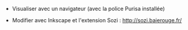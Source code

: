 - Visualiser avec un navigateur (avec la police Purisa installée)

- Modifier avec Inkscape et l'extension Sozi : http://sozi.baierouge.fr/
